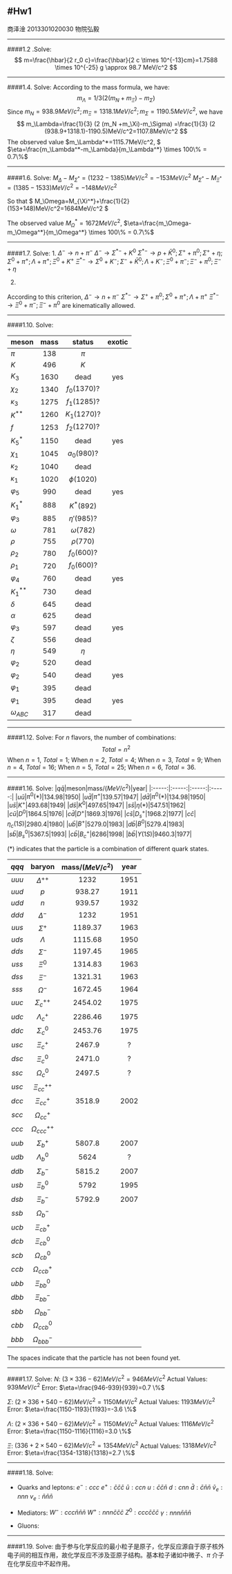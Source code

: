 #Hw1
------------
商泽淦 
2013301020030
物院弘毅

------------------
####1.2 .Solve:
$$
m=\frac{\hbar}{2 r_0 c}=\frac{\hbar}{2 c \times 10^{-13}cm}=1.7588 \times 10^{-25} g \approx 98.7 MeV/c^2
$$

-------------

####1.4. Solve:
According to the mass formula, we have:
$$
m_\Lambda=1/3 (2 (m_N +m_\Xi)-m_\Sigma) 
$$
Since $m_N=938.9MeV/c^2; m_\Xi=1318.1MeV/c^2; m_\Sigma=1190.5MeV/c^2$, we have
$$
m_\Lambda=\frac{1}{3} (2 (m_N +m_\Xi)-m_\Sigma) =\frac{1}{3} (2 (938.9+1318.1)-1190.5)MeV/c^2=1107.8MeV/c^2
$$
The observed value 
$m_\Lambda^*=1115.7MeV/c^2, $
$\eta=\frac{m_\Lambda^*-m_\Lambda}{m_\Lambda^*} \times 100\% = 0.7\%$

--------

####1.6. Solve:
$M_\Delta-M_{\Sigma^*}=(1232-1385)MeV/c^2=-153MeV/c^2$
$M_{\Sigma^*}-M_{\Xi^*}=(1385-1533)MeV/c^2=-148MeV/c^2$

So that
$
M_\Omega=M_{\Xi^*}+\frac{1}{2} (153+148)MeV/c^2=1684MeV/c^2
$

The observed value
$M_\Omega^*=1672MeV/c^2,$
$\eta=\frac{m_\Omega-m_\Omega^*}{m_\Omega^*} \times 100\% = 0.7\%$

--------

####1.7. Solve:
1. 
$\Delta^- \to n+\pi^-$
$\Delta^- \to \Sigma^{*-}+K^0$
$\Sigma^{*-} \to p + \bar K^0; \Sigma^+ +\pi^0; \Sigma^+ +\eta; \Sigma^0 +\pi^+; \Lambda+\pi^+; \Xi^0+K^+$
$\Xi^{*-} \to \Sigma^0+K^-; \Sigma^-+\bar K^0; \Lambda+K^-; \Xi^0+\pi^-; \Xi^-+\pi^0; \Xi^-+\eta$

2. 
According to this criterion,
$\Delta^- \to n+\pi^-$
$\Sigma^{*-} \to  \Sigma^+ +\pi^0; \Sigma^0 +\pi^+; \Lambda+\pi^+$
$\Xi^{*-} \to \Xi^0+\pi^-; \Xi^-+\pi^0$
are kinematically allowed.

-------

####1.10. Solve:

|meson|mass|status|exotic|
|:------|:------:|:-------:|:------:|
|$\pi$   |138     |$\pi$   |        |
|$K$|496|$K$| |
|$K_3$|1630|dead|yes|
|$\chi_2$|1340|$f_0(1370)?$| |
|$\kappa_3$|1275|$f_1(1285)?$| |
|$K^{**}$|1260|$K_1(1270)?$| |
|$f$|1253|$f_2(1270)?$| |
|$K^*_5$|1150|dead|yes|
|$\chi_1$|1045|$a_0(980)?$||
|$\kappa_2$|1040|dead||
|$\kappa_1$|1020|$\phi(1020)$||
|$\varphi_5$|990|dead|yes|
|$K^*_1$|888|$K^*(892)$||
|$\varphi_3$|885|$\eta'(985)?$||
|$\omega$|781|$\omega(782)$||
|$\rho$|755|$\rho(770)$||
|$\rho_2$|780|$f_0(600)?$||
|$\rho_1$|720|$f_0(600)?$||
|$\varphi_4$|760|dead|yes|
|$K_1^{**}$|730|dead||
|$\delta$|645|dead||
|$\alpha$|625|dead||
|$\varphi_3$|597|dead|yes|
|$\zeta$|556|dead||
|$\eta$|549|$\eta$||
|$\varphi_2$|520|dead||
|$\varphi_2$|540|dead|yes|
|$\varphi_1$|395|dead||
|$\varphi_1$|395|dead|yes|
|$\omega_{ABC}$|317|dead||


--------

####1.12. Solve:
For $n$ flavors, the number of combinations:
$$
Total=n^2
$$
When $n=1$, $Total=1$;
When $n=2$, $Total=4$;
When $n=3$, $Total=9$;
When $n=4$, $Total=16$;
When $n=5$, $Total=25$;
When $n=6$, $Total=36$.

------

####1.16. Solve:
|$q \bar q$|meson|mass/($MeV/c^2$)|year|
|:-----:|:-----:|:-----:|:-----:|
|$u \bar u$|$\pi^0(*)$|134.98|1950|
|$u \bar d$|$\pi^+$|139.57|1947|
|$d \bar d$|$\pi^0(*)$|134.98|1950|
|$u \bar s$|$K^+$|493.68|1949|
|$d \bar s$|$K^0$|497.65|1947|
|$s \bar s$|$\eta(*)$|547.51|1962|
|$c \bar u$|$D^0$|1864.5|1976|
|$c \bar d$|$D^+$|1869.3|1976|
|$c \bar s$|$D^+_s$|1968.2|1977|
|$c \bar c$|$\eta_c(1S)$|2980.4|1980|
|$u \bar b$|$B^+$|5279.0|1983|
|$d \bar b$|$B^0$|5279.4|1983|
|$s \bar b$|$B^0_s$|5367.5|1993|
|$c \bar b$|$B^+_c$|6286|1998|
|$b \bar b$|$Y(1S)$|9460.3|1977|

(*) indicates that the particle is a combination of different quark states.

|$qqq$|baryon|mass/($MeV/c^2$)|year|
|:-----:|:-----:|:-----:|:-----:|
|$uuu$|$\Delta^{++}$|1232|1951|
|$uud$|$p$|938.27|1911|
|$udd$|$n$|939.57|1932|
|$ddd$|$\Delta^{-}$|1232|1951|
|$uus$|$\Sigma^{+}$|1189.37|1963|
|$uds$|$\Lambda$|1115.68|1950|
|$dds$|$\Sigma^{-}$|1197.45|1965|
|$uss$|$\Xi^{0}$|1314.83|1963|
|$dss$|$\Xi^{-}$|1321.31|1963|
|$sss$|$\Omega^{-}$|1672.45|1964|
|$uuc$|$\Sigma^{++}_c$|2454.02|1975|
|$udc$|$\Lambda^{+}_c$|2286.46|1975|
|$ddc$|$\Sigma^{0}_c$|2453.76|1975|
|$usc$|$\Xi^{+}_c$|2467.9|?|
|$dsc$|$\Xi^{0}_c$|2471.0|?|
|$ssc$|$\Omega^{0}_c$|2497.5|?|
|$usc$|$\Xi^{++}_{cc}$|||
|$dcc$|$\Xi^{+}_{cc}$|3518.9|2002|
|$scc$|$\Omega^{+}_{cc}$|||
|$ccc$|$\Omega^{++}_{ccc}$|||
|$uub$|$\Sigma^{+}_b$|5807.8|2007|
|$udb$|$\Lambda^{0}_b$|5624|?|
|$ddb$|$\Sigma^{-}_b$|5815.2|2007|
|$usb$|$\Xi^{0}_b$|5792|1995|
|$dsb$|$\Xi^{-}_b$|5792.9|2007|
|$ssb$|$\Omega^{-}_b$|||
|$ucb$|$\Xi^{+}_{cb}$|||
|$dcb$|$\Xi^{0}_{cb}$|||
|$scb$|$\Omega^{0}_{cb}$|||
|$ccb$|$\Omega^{+}_{ccb}$|||
|$ubb$|$\Xi^{0}_{bb}$|||
|$dbb$|$\Xi^{-}_{bb}$|||
|$sbb$|$\Omega^{-}_{bb}$|||
|$cbb$|$\Omega^{0}_{ccb}$|||
|$bbb$|$\Omega^{-}_{bbb}$|||

The spaces indicate that the particle has not been found yet.

-------

####1.17. Solve:
$N$:
$(3 \times 336-62)MeV/c^2=946MeV/c^2$
Actual Values: $939MeV/c^2$
Error: $\eta=\frac{946-939}{939}=0.7 \%$

$\Sigma$:
$(2 \times 336+540-62)MeV/c^2=1150MeV/c^2$
Actual Values: $1193MeV/c^2$
Error: $\eta=\frac{1150-1193}{1193}=-3.6 \%$

$\Lambda$:
$(2 \times 336+540-62)MeV/c^2=1150MeV/c^2$
Actual Values: $1116MeV/c^2$
Error: $\eta=\frac{1150-1116}{1116}=3.0 \%$

$\Xi$:
$(336+2 \times 540-62)MeV/c^2=1354MeV/c^2$
Actual Values: $1318MeV/c^2$
Error: $\eta=\frac{1354-1318}{1318}=2.7 \%$

----

####1.18. Solve:
- Quarks and leptons:
$e^-:ccc$
$e^+: \bar c \bar c \bar c$
$\bar u:ccn$
$u: \bar c \bar c \bar n$
$d: cnn$
$\bar d: \bar c \bar n \bar n$
$\bar v_e: nnn$
$v_e: \bar n \bar  n \bar n$

- Mediators:
$W^-: ccc \bar n \bar n \bar n$
$W^+: nnn \bar c \bar c \bar c$
$Z^0: ccc \bar c \bar c \bar c$
$\gamma: nnn \bar n \bar n \bar n$

- Gluons:


----

####1.19. Solve:
由于参与化学反应的最小粒子是原子，化学反应源自于原子核外电子间的相互作用，故化学反应不涉及亚原子结构。基本粒子诸如中微子、$\pi$ 介子在化学反应中不起作用。